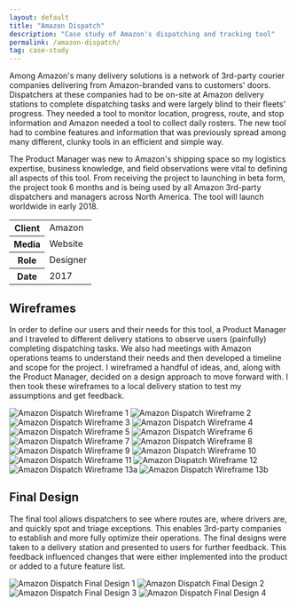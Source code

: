 ```yaml
---
layout: default
title: "Amazon Dispatch"
description: "Case study of Amazon's dispatching and tracking tool"
permalink: /amazon-dispatch/
tag: case-study
---
```


<section class="grid grid-item-12/12">
	<div class="grid-item-12/12 grid-item-7/12@md">
		<p>Among Amazon's many delivery solutions is a network of 3rd-party courier companies delivering from Amazon-branded vans to customers' doors. Dispatchers at these companies had to be on-site at Amazon delivery stations to complete dispatching tasks and were largely blind to their fleets' progress. They needed a tool to monitor location, progress, route, and stop information and Amazon needed a tool to collect daily rosters. The new tool had to combine features and information that was previously spread among many different, clunky tools in an efficient and simple way.</p>
		<p>The Product Manager was new to Amazon's shipping space so my logistics expertise, business knowledge, and field observations were vital to defining all aspects of this tool. From receiving the project to launching in beta form, the project took 6 months and is being used by all Amazon 3rd-party dispatchers and managers across North America. The tool will launch worldwide in early 2018.</p>
	</div>
	<aside class="project-meta grid-item-12/12 grid-item-5/12@md">
		<table>
			<tbody>
				<tr>
					<th>Client</th>
					<td>Amazon</td>
				</tr>
				<tr>
					<th>Media</th>
					<td>Website</td>
				</tr>
				<tr>
					<th>Role</th>
					<td>Designer</td>
				</tr>
				<tr>
					<th>Date</th>
					<td>2017</td>
				</tr>
			</tbody>
		</table>
	</aside>
</section>
<section class="grid grid-item-12/12">
	<div class="grid-item-12/12 grid-item-4/12@md">
		<h2 class="mb-3">Wireframes</h2>
		<p>In order to define our users and their needs for this tool, a Product Manager and I traveled to different delivery stations to observe users (painfully) completing dispatching tasks. We also had meetings with Amazon operations teams to understand their needs and then developed a timeline and scope for the project. I wireframed a handful of ideas, and, along with the Product Manager, decided on a design approach to move forward with. I then took these wireframes to a local delivery station to test my assumptions and get feedback.</p>
	</div>
	<div class="grid-item-12/12 grid-item-8/12@md grid">
		<img class="grid-item-6/12" src="//jessetrippe-cdn-173419.appspot.com/portfolio/amazon-dispatch-wireframe-01.png" alt="Amazon Dispatch Wireframe 1">
		<img class="grid-item-6/12" src="//jessetrippe-cdn-173419.appspot.com/portfolio/amazon-dispatch-wireframe-02.png" alt="Amazon Dispatch Wireframe 2">
		<img class="grid-item-6/12" src="//jessetrippe-cdn-173419.appspot.com/portfolio/amazon-dispatch-wireframe-03.png" alt="Amazon Dispatch Wireframe 3">
		<img class="grid-item-6/12" src="//jessetrippe-cdn-173419.appspot.com/portfolio/amazon-dispatch-wireframe-04.png" alt="Amazon Dispatch Wireframe 4">
		<img class="grid-item-6/12" src="//jessetrippe-cdn-173419.appspot.com/portfolio/amazon-dispatch-wireframe-05.png" alt="Amazon Dispatch Wireframe 5">
		<img class="grid-item-6/12" src="//jessetrippe-cdn-173419.appspot.com/portfolio/amazon-dispatch-wireframe-06.png" alt="Amazon Dispatch Wireframe 6">
		<img class="grid-item-6/12" src="//jessetrippe-cdn-173419.appspot.com/portfolio/amazon-dispatch-wireframe-07.png" alt="Amazon Dispatch Wireframe 7">
		<img class="grid-item-6/12" src="//jessetrippe-cdn-173419.appspot.com/portfolio/amazon-dispatch-wireframe-08.png" alt="Amazon Dispatch Wireframe 8">
		<img class="grid-item-6/12" src="//jessetrippe-cdn-173419.appspot.com/portfolio/amazon-dispatch-wireframe-09.png" alt="Amazon Dispatch Wireframe 9">
		<img class="grid-item-6/12" src="//jessetrippe-cdn-173419.appspot.com/portfolio/amazon-dispatch-wireframe-10.png" alt="Amazon Dispatch Wireframe 10">
		<img class="grid-item-6/12" src="//jessetrippe-cdn-173419.appspot.com/portfolio/amazon-dispatch-wireframe-11.png" alt="Amazon Dispatch Wireframe 11">
		<img class="grid-item-6/12" src="//jessetrippe-cdn-173419.appspot.com/portfolio/amazon-dispatch-wireframe-12.png" alt="Amazon Dispatch Wireframe 12">
		<img class="grid-item-6/12" src="//jessetrippe-cdn-173419.appspot.com/portfolio/amazon-dispatch-wireframe-13.png" alt="Amazon Dispatch Wireframe 13a">
		<img class="grid-item-6/12" src="//jessetrippe-cdn-173419.appspot.com/portfolio/amazon-dispatch-wireframe-14.png" alt="Amazon Dispatch Wireframe 13b">
	</div>
</section>
<section class="grid grid-item-12/12">
	<div class="grid-item-12/12 grid-item-4/12@md">
		<h2 class="mb-3">Final Design</h2>
		<p>The final tool allows dispatchers to see where routes are, where drivers are, and quickly spot and triage exceptions. This enables 3rd-party companies to establish and more fully optimize their operations. The final designs were taken to a delivery station and presented to users for further feedback. This feedback influenced changes that were either implemented into the product or added to a future feature list.</p>
	</div>
	<div class="grid-item-12/12 grid-item-8/12@md grid">
		<img class="grid-item-12/12" src="//jessetrippe-cdn-173419.appspot.com/portfolio/amazon-dispatch-01.png" alt="Amazon Dispatch Final Design 1">
		<img class="grid-item-12/12" src="//jessetrippe-cdn-173419.appspot.com/portfolio/amazon-dispatch-02.png" alt="Amazon Dispatch Final Design 2">
		<img class="grid-item-12/12" src="//jessetrippe-cdn-173419.appspot.com/portfolio/amazon-dispatch-03.png" alt="Amazon Dispatch Final Design 3">
		<img class="grid-item-12/12" src="//jessetrippe-cdn-173419.appspot.com/portfolio/amazon-dispatch-04.png" alt="Amazon Dispatch Final Design 4">
	</div>
</section>

